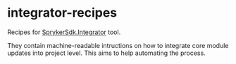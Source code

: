 # integrator-recipes

Recipes for [SprykerSdk.Integrator](https://github.com/spryker-sdk/integrator) tool.

They contain machine-readable intructions on how to integrate core module updates into project level.
This aims to help automating the process.
